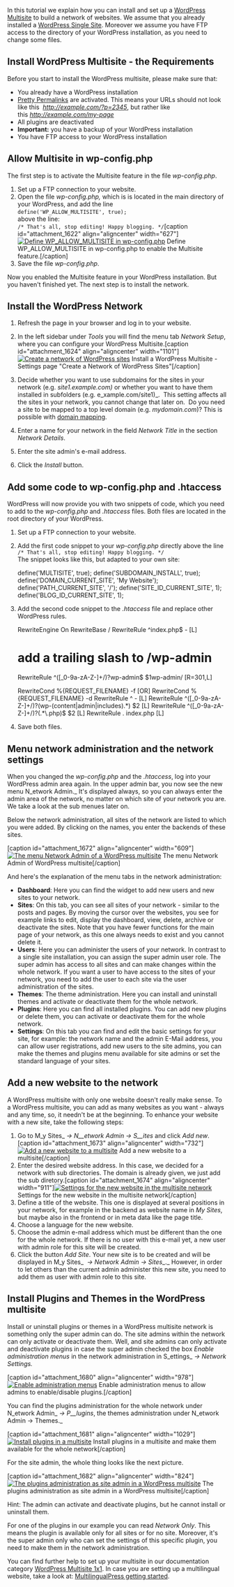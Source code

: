 In this tutorial we explain how you can install and set up a [WordPress Multisite](https://multilingualpress.org/wordpress-multisite-network/) to build a network of websites. We assume that you already installed a [WordPress Single Site](https://codex.wordpress.org/Installing_WordPress). Moreover we assume you have FTP access to the directory of your WordPress installation, as you need to change some files.

## Install WordPress Multisite - the Requirements

Before you start to install the WordPress multisite, please make sure that:

- You already have a WordPress installation
- [Pretty Permalinks](https://codex.wordpress.org/Using_Permalinks) are activated. This means your URLs should not look like this  _http://example.com/?p=2345_, but rather like this _http://example.com/my-page_
- All plugins are deactivated
- **Important:** you have a backup of your WordPress installation
- You have FTP access to your WordPress installation

## Allow Multisite in wp-config.php

The first step is to activate the Multisite feature in the file _wp-config.php_.

1. Set up a FTP connection to your website.
2. Open the file _wp-config.php,_ which is is located in the main directory of your WordPress, and add the line  
    `define('WP_ALLOW_MULTISITE', true);`  
    above the line:  
    `/* That's all, stop editing! Happy blogging. */`[caption id="attachment_1622" align="aligncenter" width="627"][![Define WP_ALLOW_MULTISITE in wp-config.php](https://multilingualpress.org/wp-content/uploads/sites/12/2018/04/wp-config-allow-multisite.png)](https://multilingualpress.org/wp-content/uploads/sites/12/2018/04/wp-config-allow-multisite.png) Define WP_ALLOW_MULTISITE in wp-config.php to enable the Multisite feature.[/caption]
3. Save the file _wp-config.php_.

Now you enabled the Multisite feature in your WordPress installation. But you haven't finished yet. The next step is to install the network.

## Install the WordPress Network

1. Refresh the page in your browser and log in to your website.
2. In the left sidebar under _Tools_ you will find the menu tab _Network Setup_, where you can configure your WordPress Multisite.[caption id="attachment_1624" align="aligncenter" width="1101"][![Create a network of WordPress sites](https://multilingualpress.org/wp-content/uploads/sites/12/2018/04/create-wordpress-network.png)](https://multilingualpress.org/wp-content/uploads/sites/12/2018/04/create-wordpress-network.png) Install a WordPress Multisite - Settings page "Create a Network of WordPress Sites"[/caption]
3. Decide whether you want to use subdomains for the sites in your network (e.g. _site1.example.com)_ or whether you want to have them installed in subfolders (e.g. e_xample.com/site1)_.  This setting affects all the sites in your network, you cannot change that later on.  Do you need a site to be mapped to a top level domain (e.g. _mydomain.com_)? This is possible with [domain mapping](https://codex.wordpress.org/WordPress_Multisite_Domain_Mapping).
4. Enter a name for your network in the field _Network Title_ in the section _Network Details_.  
    
5. Enter the site admin's e-mail address.
    
6. Click the _Install_ button.

## Add some code to wp-config.php and .htaccess

WordPress will now provide you with two snippets of code, which you need to add to the _wp-config.php_ and _.htaccess_ files. Both files are located in the root directory of your WordPress.

1. Set up a FTP connection to your website.
2. Add the first code snippet to your _wp-config.php_ directly above the line  
    `/* That's all, stop editing! Happy blogging. */`  
    The snippet looks like this, but adapted to your own site:
    
    define('MULTISITE', true);
    define('SUBDOMAIN_INSTALL', true);
    define('DOMAIN_CURRENT_SITE', 'My Website');
    define('PATH_CURRENT_SITE', '/');
    define('SITE_ID_CURRENT_SITE', 1);
    define('BLOG_ID_CURRENT_SITE', 1);
    
3. Add the second code snippet to the _.htaccess_ file and replace other WordPress rules.
    
    RewriteEngine On
    RewriteBase /
    RewriteRule ^index\.php$ - [L]
    
    # add a trailing slash to /wp-admin
    RewriteRule ^([_0-9a-zA-Z-]+/)?wp-admin$ $1wp-admin/ [R=301,L]
    
    RewriteCond %{REQUEST_FILENAME} -f [OR]
    RewriteCond %{REQUEST_FILENAME} -d
    RewriteRule ^ - [L]
    RewriteRule ^([_0-9a-zA-Z-]+/)?(wp-(content|admin|includes).*) $2 [L]
    RewriteRule ^([_0-9a-zA-Z-]+/)?(.*\.php)$ $2 [L]
    RewriteRule . index.php [L]
    
4. Save both files.

## Menu network administration and the network settings

When you changed the _wp-config.php_ and the _.htaccess_, log into your WordPress admin area again. In the upper admin bar, you now see the new menu N_etwork Admin._ It's displayed always, so you can always enter the admin area of the network, no matter on which site of your network you are. We take a look at the sub menues later on.

Below the network administration, all sites of the network are listed to which you were added. By clicking on the names, you enter the backends of these sites.

[caption id="attachment_1672" align="aligncenter" width="609"][![The menu Network Admin of a WordPress multisite](https://multilingualpress.org/wp-content/uploads/sites/12/2018/05/network-admin-menu-wordpress-multisite.png)](https://multilingualpress.org/wp-content/uploads/sites/12/2018/05/network-admin-menu-wordpress-multisite.png) The menu Network Admin of WordPress multisite[/caption]

And here's the explanation of the menu tabs in the network administration:

- **Dashboard**: Here you can find the widget to add new users and new sites to your network.
- **Sites**: On this tab, you can see all sites of your network - similar to the posts and pages. By moving the cursor over the websites, you see for example links to edit, display the dashboard, view, delete, archive or deactivate the sites. Note that you have fewer functions for the main page of your network, as this one always needs to exist and you cannot delete it.
- **Users**: Here you can administer the users of your network. In contrast to a single site installation, you can assign the super admin user role. The super admin has access to all sites and can make changes within the whole network. If you want a user to have access to the sites of your network, you need to add the user to each site via the user administration of the sites.
- **Themes**: The theme administration. Here you can install and uninstall themes and activate or deactivate them for the whole network.
- **Plugins**: Here you can find all installed plugins. You can add new plugins or delete them, you can activate or deactivate them for the whole network.
- **Settings**: On this tab you can find and edit the basic settings for your site, for example: the network name and the admin E-Mail address, you can allow user registrations, add new users to the site admins, you can make the themes and plugins menu available for site admins or set the standard language of your sites.

## Add a new website to the network

A WordPress multisite with only one website doesn't really make sense. To a WordPress multisite, you can add as many websites as you want - always and any time, so, it needn't be at the beginning. To enhance your website with a new site, take the following steps:

1. Go to M_y Sites_ _→ N__etwork Admin_ _→ S__ites_ and click _Add new_.[caption id="attachment_1673" align="aligncenter" width="732"][![Add a new website to a multisite](https://multilingualpress.org/wp-content/uploads/sites/12/2018/05/add-new-site-multisite.png)](https://multilingualpress.org/wp-content/uploads/sites/12/2018/05/add-new-site-multisite.png) Add a new website to a multisite[/caption]
2. Enter the desired website address. In this case, we decided for a network with sub directories. The domain is already given, we just add the sub diretory.[caption id="attachment_1674" align="aligncenter" width="911"][![Settings for the new website in the multisite network](https://multilingualpress.org/wp-content/uploads/sites/12/2018/05/settings-new-website-multisite.png)](https://multilingualpress.org/wp-content/uploads/sites/12/2018/05/settings-new-website-multisite.png) Settings for the new website in the multisite network[/caption]
3. Define a title of the website. This one is displayed at several positions in your network, for example in the backend as website name in _My Sites_, but maybe also in the frontend or in meta data like the page title.
4. Choose a language for the new website.
5. Choose the admin e-mail address which must be different than the one for the whole network. If there is no user with this e-mail yet, a new user with admin role for this site will be created.
6. Click the button _Add Site_. Your new site is to be created and will be displayed in M_y Sites_  _→ Network Admin_ _→ Sites__._ However, in order to let others than the current admin administer this new site, you need to add them as user with admin role to this site.

## Install Plugins and Themes in the WordPress multisite

Install or uninstall plugins or themes in a WordPress multisite network is something only the super admin can do. The site admins within the network can only activate or deactivate them. Well, and site admins can only activate and deactivate plugins in case the super admin checked the box _Enable administration menus_ in the network administration in S_ettings_ _→ Network Settings._

[caption id="attachment_1680" align="aligncenter" width="978"][![Enable administration menus](https://multilingualpress.org/wp-content/uploads/sites/12/2018/05/multisite-network-settings-enable-admin-menus.png)](https://multilingualpress.org/wp-content/uploads/sites/12/2018/05/multisite-network-settings-enable-admin-menus.png) Enable administration menus to allow admins to enable/disable plugins.[/caption]

You can find the plugins administration for the whole network under N_etwork Admin_ _→ P__lugins_, the themes administration under N_etwork Admin → Themes._

[caption id="attachment_1681" align="aligncenter" width="1029"][![Install plugins in a multisite](https://multilingualpress.org/wp-content/uploads/sites/12/2018/05/insta-plugin-multisite.png)](https://multilingualpress.org/wp-content/uploads/sites/12/2018/05/insta-plugin-multisite.png) Install plugins in a multisite and make them available for the whole network[/caption]

For the site admin, the whole thing looks like the next picture.

[caption id="attachment_1682" align="aligncenter" width="824"][![The plugins administration as site admin in a WordPress multisite](https://multilingualpress.org/wp-content/uploads/sites/12/2018/05/plugin-admin-wordpress-multisite.png)](https://multilingualpress.org/wp-content/uploads/sites/12/2018/05/plugin-admin-wordpress-multisite.png) The plugins administration as site admin in a WordPress multisite[/caption]

Hint: The admin can activate and deactivate plugins, but he cannot install or uninstall them.

For one of the plugins in our example you can read _Network Only_. This means the plugin is available only for all sites or for no site. Moreover, it's the super admin only who can set the settings of this specific plugin, you need to make them in the network administration.

You can find further help to set up your multisite in our documentation category [WordPress Multisite 1x1](https://multilingualpress.org/docs-category/wordpress-multisite-1x1/). In case you are setting up a multilingual website, take a look at: [MultilingualPress getting started](https://multilingualpress.org/docs-category/getting-started/).